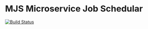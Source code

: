 # MJS Microservice Job Schedular

[![Build Status](https://travis-ci.com/will7200/mjs.svg?token=yiHH6pPXiybzWZ8tUs4s&branch=master)](https://travis-ci.com/will7200/mjs)
